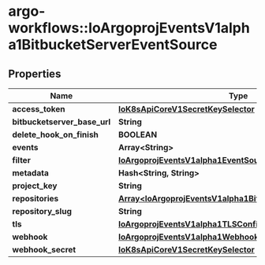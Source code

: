 # argo-workflows::IoArgoprojEventsV1alpha1BitbucketServerEventSource

## Properties
Name | Type | Description | Notes
------------ | ------------- | ------------- | -------------
**access_token** | [**IoK8sApiCoreV1SecretKeySelector**](IoK8sApiCoreV1SecretKeySelector.md) |  | [optional] 
**bitbucketserver_base_url** | **String** |  | [optional] 
**delete_hook_on_finish** | **BOOLEAN** |  | [optional] 
**events** | **Array&lt;String&gt;** |  | [optional] 
**filter** | [**IoArgoprojEventsV1alpha1EventSourceFilter**](IoArgoprojEventsV1alpha1EventSourceFilter.md) |  | [optional] 
**metadata** | **Hash&lt;String, String&gt;** |  | [optional] 
**project_key** | **String** |  | [optional] 
**repositories** | [**Array&lt;IoArgoprojEventsV1alpha1BitbucketServerRepository&gt;**](IoArgoprojEventsV1alpha1BitbucketServerRepository.md) |  | [optional] 
**repository_slug** | **String** |  | [optional] 
**tls** | [**IoArgoprojEventsV1alpha1TLSConfig**](IoArgoprojEventsV1alpha1TLSConfig.md) |  | [optional] 
**webhook** | [**IoArgoprojEventsV1alpha1WebhookContext**](IoArgoprojEventsV1alpha1WebhookContext.md) |  | [optional] 
**webhook_secret** | [**IoK8sApiCoreV1SecretKeySelector**](IoK8sApiCoreV1SecretKeySelector.md) |  | [optional] 


